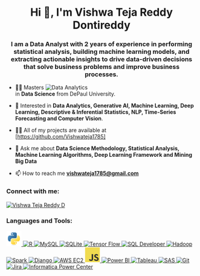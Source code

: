 <h1 align="center">Hi 👋, I'm Vishwa Teja Reddy Dontireddy</h1>
<h3 align="center">I am a  Data Analyst with 2 years of experience in performing statistical analysis, building machine learning models, and extracting actionable insights to drive data-driven decisions that solve business problems and improve business processes.</h3>
<img align="right" alt="Data Analytics" width="400" src="https://static.wixstatic.com/media/c7f13e_eca8b5e5b362419ba44efe48d2b36535~mv2.gif">


- 👨‍🎓 Masters in **Data Science** from DePaul University.

- 🌱 Interested in **Data Analytics, Generative AI, Machine Learning, Deep Learning, Descriptive & Inferential Statistics, NLP, Time-Series Forecasting and Computer Vision**.

- 👨‍💻 All of my projects are available at [https://github.com/Vishwateja1785]

- 💬 Ask me about **Data Science Methodology, Statistical Analysis, Machine Learning Algorithms, Deep Learning Framework and Mining Big Data**

- 📫 How to reach me **vishwateja1785@gmail.com**

<h3 align="left">Connect with me:</h3>
<p align="left">
  <a href="https://www.linkedin.com/in/Vishwa1785/" target="blank">
    <img align="center" src="https://www.vectorlogo.zone/logos/linkedin/linkedin-icon.svg" alt="Vishwa Teja Reddy D" width="40" height="40"/>
  </a>

<h3 align="left">Languages and Tools:</h3>
<p align="left">
  <a href="https://www.python.org" target="_blank" rel="noreferrer"> 
    <img src="https://raw.githubusercontent.com/devicons/devicon/master/icons/python/python-original.svg" alt="python" width="40" height="40"/> 
  </a>
  <a href="https://www.r-project.org/" target="_blank" rel="noreferrer"> 
    <img src="https://www.r-project.org/logo/Rlogo.svg" alt="R" width="40" height="40"/> 
  </a>
  <a href="https://www.mysql.com/" target="_blank" rel="noreferrer"> 
    <img src="https://www.vectorlogo.zone/logos/mysql/mysql-icon.svg" alt="MySQL" width="40" height="40"/> 
  </a>
  <a href="https://www.sqlite.org/" target="_blank" rel="noreferrer"> 
    <img src="https://www.vectorlogo.zone/logos/sqlite/sqlite-icon.svg" alt="SQLite" width="40" height="40"/> 
  </a>
  <a href="https://www.tensorflow.org/" target="_blank" rel="noreferrer"> 
    <img src="https://www.vectorlogo.zone/logos/tensorflow/tensorflow-icon.svg" alt="Tensor Flow" width="40" height="40"/> 
  </a>
  <a href="https://www.oracle.com/sql-developer/" target="_blank" rel="noreferrer"> 
    <img src="https://www.vectorlogo.zone/logos/oracle/oracle-icon.svg" alt="SQL Developer" width="40" height="40"/> 
  </a>
  <a href="https://hadoop.apache.org/" target="_blank" rel="noreferrer"> 
    <img src="https://www.vectorlogo.zone/logos/apache_hadoop/apache_hadoop-icon.svg" alt="Hadoop" width="40" height="40"/> 
  </a>
  <a href="https://spark.apache.org/" target="_blank" rel="noreferrer"> 
    <img src="https://www.vectorlogo.zone/logos/apache_spark/apache_spark-icon.svg" alt="Spark" width="40" height="40"/> 
  </a>
  <a href="https://www.djangoproject.com/" target="_blank" rel="noreferrer"> 
    <img src="https://www.vectorlogo.zone/logos/djangoproject/djangoproject-icon.svg" alt="Django" width="40" height="40"/> 
  </a>
  <a href="https://aws.amazon.com/ec2/" target="_blank" rel="noreferrer"> 
    <img src="https://www.vectorlogo.zone/logos/amazon_aws/amazon_aws-icon.svg" alt="AWS EC2" width="40" height="40"/> 
  </a>
  <a href="https://www.javascript.com/" target="_blank" rel="noreferrer"> 
    <img src="https://raw.githubusercontent.com/devicons/devicon/master/icons/javascript/javascript-original.svg" alt="JavaScript" width="40" height="40"/> 
  </a>
  <a href="https://powerbi.microsoft.com/" target="_blank" rel="noreferrer"> 
    <img src="https://www.vectorlogo.zone/logos/microsoft_powerbi/microsoft_powerbi-icon.svg" alt="Power BI" width="40" height="40"/> 
  </a>
  <a href="https://www.tableau.com/" target="_blank" rel="noreferrer"> 
    <img src="https://www.svgrepo.com/show/354428/tableau-icon.svg" alt="Tableau" width="40" height="40"/> 
  </a>
  <a href="https://www.sas.com/" target="_blank" rel="noreferrer"> 
    <img src="https://www.vectorlogo.zone/logos/sas/sas-icon.svg" alt="SAS" width="40" height="40"/> 
  </a>
  <a href="https://git-scm.com/" target="_blank" rel="noreferrer"> 
    <img src="https://www.vectorlogo.zone/logos/git-scm/git-scm-icon.svg" alt="Git" width="40" height="40"/> 
  </a>
  <a href="https://www.atlassian.com/software/jira" target="_blank" rel="noreferrer"> 
    <img src="https://www.vectorlogo.zone/logos/atlassian_jira/atlassian_jira-icon.svg" alt="Jira" width="40" height="40"/> 
  </a>
  <a href="https://www.informatica.com/" target="_blank" rel="noreferrer"> 
    <img src="https://www.vectorlogo.zone/logos/informatica/informatica-icon.svg" alt="Informatica Power Center" width="40" height="40"/> 
  </a>
</p>

